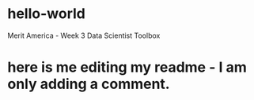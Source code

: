 # hello-world
Merit America - Week 3 Data Scientist Toolbox
# here is me editing my readme - I am only adding a comment.
